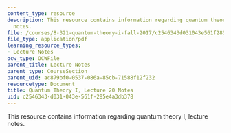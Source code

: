 ```yaml
---
content_type: resource
description: This resource contains information regarding quantum theory I, lecture
  notes.
file: /courses/8-321-quantum-theory-i-fall-2017/c2546343d031043e561f285e4a3db378_MIT8_321F17_lec20.pdf
file_type: application/pdf
learning_resource_types:
- Lecture Notes
ocw_type: OCWFile
parent_title: Lecture Notes
parent_type: CourseSection
parent_uid: ac879bf0-0537-086a-85cb-71588f12f232
resourcetype: Document
title: Quantum Theory I, Lecture 20 Notes
uid: c2546343-d031-043e-561f-285e4a3db378
---
```

This resource contains information regarding quantum theory I, lecture notes.

